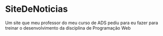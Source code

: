 # SiteDeNoticias
Um site que meu professor do meu curso de ADS pediu para eu fazer para treinar o desenvolvimento da disciplina de Programação Web
